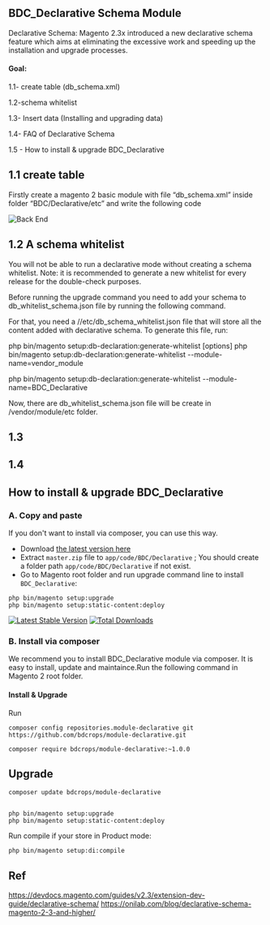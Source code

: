 ## BDC_Declarative Schema Module

Declarative Schema: Magento 2.3x introduced a new declarative schema feature which aims at eliminating the excessive work and speeding up the installation and upgrade processes.

#### Goal:

1.1- create table (db_schema.xml)

1.2-schema whitelist

1.3- Insert data (Installing and upgrading data)

1.4- FAQ of Declarative Schema

1.5 - How to install & upgrade BDC_Declarative


## 1.1 create table

Firstly create a magento 2 basic module with file “db_schema.xml” inside folder “BDC/Declarative/etc” and write the following code

![Back End](https://github.com/bdcrops/BDC_Declarative/blob/master/view/adminhtml/web/images/db_schema.png)



## 1.2 A schema whitelist

You will not be able to run a declarative mode without creating a schema whitelist.
Note: it is recommended to generate a new whitelist for every release for the double-check purposes.

Before running the upgrade command you need to add your schema to db_whitelist_schema.json file by running the following command.

For that, you need a //etc/db_schema_whitelist.json file that will store all the content added with declarative schema. To generate this file, run:

php bin/magento setup:db-declaration:generate-whitelist [options]
php bin/magento setup:db-declaration:generate-whitelist --module-name=vendor_module

php bin/magento setup:db-declaration:generate-whitelist --module-name=BDC_Declarative

Now, there are db_whitelist_schema.json file will be create in /vendor/module/etc folder.


## 1.3  

## 1.4

## How to install & upgrade BDC_Declarative


### A. Copy and paste

If you don't want to install via composer, you can use this way.

- Download [the latest version here](https://github.com/bdcrops/module-declarative/archive/master.zip)
- Extract `master.zip` file to `app/code/BDC/Declarative` ; You should create a folder path `app/code/BDC/Declarative` if not exist.
- Go to Magento root folder and run upgrade command line to install `BDC_Declarative`:

```
php bin/magento setup:upgrade
php bin/magento setup:static-content:deploy
```




[![Latest Stable Version](https://poser.pugx.org/bdcrops/module-Declarative/v/stable)](https://packagist.org/packages/bdcrops/module-Declarative)
[![Total Downloads](https://poser.pugx.org/bdcrops/module-Declarative/downloads)](https://packagist.org/packages/bdcrops/module-Declarative)



### B. Install via composer

We recommend you to install BDC_Declarative module via composer. It is easy to install, update and maintaince.Run the following command in Magento 2 root folder.

####  Install & Upgrade

Run
```
composer config repositories.module-declarative git
https://github.com/bdcrops/module-declarative.git

composer require bdcrops/module-declarative:~1.0.0
```
## Upgrade    

```
composer update bdcrops/module-declarative


php bin/magento setup:upgrade
php bin/magento setup:static-content:deploy
```

Run compile if your store in Product mode:
```
php bin/magento setup:di:compile

```

## Ref
https://devdocs.magento.com/guides/v2.3/extension-dev-guide/declarative-schema/
https://onilab.com/blog/declarative-schema-magento-2-3-and-higher/
